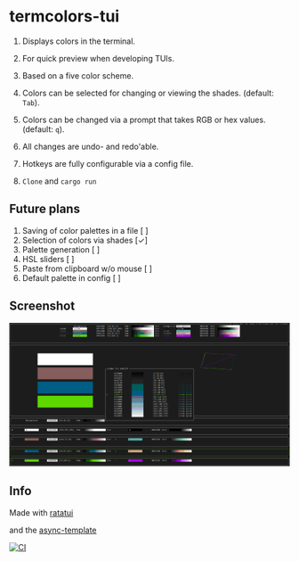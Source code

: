 # termcolors-tui

1. Displays colors in the terminal.

2. For quick preview when developing TUIs.

3. Based on a five color scheme.

4. Colors can be selected for changing or viewing the shades. (default: `Tab`).

5. Colors can be changed via a prompt that takes RGB or hex values. (default: `q`).

6. All changes are undo- and redo'able.

7. Hotkeys are fully configurable via a config file.

8. `Clone` and `cargo run`


## Future plans

1. Saving of color palettes in a file   [ ]
2. Selection of colors via shades       [✓]
3. Palette generation                   [ ]
4. HSL sliders                          [ ]
5. Paste from clipboard w/o mouse       [ ]
6. Default palette in config            [ ]


## Screenshot

![Shades](Shades2.PNG)


## Info

Made with [ratatui](https://github.com/ratatui-org/ratatui)

and the [async-template](https://github.com/ratatui-org/ratatui-async-template)














[![CI](https://github.com//termcolors/workflows/CI/badge.svg)](https://github.com//termcolors/actions)